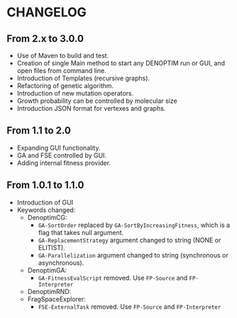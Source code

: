 # CHANGELOG

## From 2.x to 3.0.0
* Use of Maven to build and test.
* Creation of single Main method to start any DENOPTIM run or GUI, and open files from command line.
* Introduction of Templates (recursive graphs).
* Refactoring of genetic algorithm.
* Introduction of new mutation operators.
* Growth probability can be controlled by molecular size
* Introduction JSON format for vertexes and graphs.

## From 1.1 to 2.0
* Expanding GUI functionality.
* GA and FSE controlled by GUI.
* Adding internal fitness provider.

## From 1.0.1 to 1.1.0
* Introduction of GUI
* Keywords changed:
  * DenoptimCG:
    * <code>GA-SortOrder</code> replaced by <code>GA-SortByIncreasingFitness</code>, which is a flag that takes null argument.
    * <code>GA-ReplacementStrategy</code> argument changed to string (NONE or ELITIST).
    * <code>GA-Parallelization</code> argument changed to string (synchronous or asynchronous).
  * DenoptimGA:
    * <code>GA-FitnessEvalScript</code> removed. Use <code>FP-Source</code> and <code>FP-Interpreter</code>
  * DenoptimRND: 
  * FragSpaceExplorer:
    * <code>FSE-ExternalTask</code> removed. Use <code>FP-Source</code> and <code>FP-Interpreter</code>


